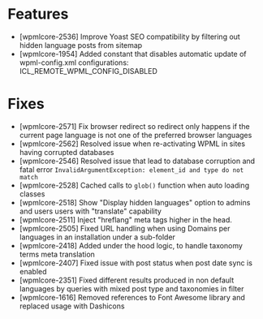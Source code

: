 # Features
* [wpmlcore-2536] Improve Yoast SEO compatibility by filtering out hidden language posts from sitemap
* [wpmlcore-1954] Added constant that disables automatic update of wpml-config.xml configurations: ICL_REMOTE_WPML_CONFIG_DISABLED

# Fixes
* [wpmlcore-2571] Fix browser redirect so redirect only happens if the current page language is not one of the preferred browser languages
* [wpmlcore-2562] Resolved issue when re-activating WPML in sites having corrupted databases
* [wpmlcore-2546] Resolved issue that lead to database corruption and fatal error `InvalidArgumentException: element_id and type do not match`
* [wpmlcore-2528] Cached calls to `glob()` function when auto loading classes
* [wpmlcore-2518] Show "Display hidden languages" option to admins and users users with "translate" capability
* [wpmlcore-2511] Inject "hreflang" meta tags higher in the head.
* [wpmlcore-2505] Fixed URL handling when using Domains per languages in an installation under a sub-folder
* [wpmlcore-2418] Added under the hood logic, to handle taxonomy terms meta translation
* [wpmlcore-2407] Fixed issue with post status when post date sync is enabled
* [wpmlcore-2351] Fixed different results produced in non default languages by queries with mixed post type and taxonomies in filter
* [wpmlcore-1616] Removed references to Font Awesome library and replaced usage with Dashicons